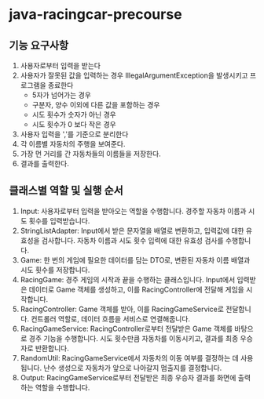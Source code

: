 # java-racingcar-precourse

## 기능 요구사항
1. 사용자로부터 입력을 받는다
2. 사용자가 잘못된 값을 입력하는 경우 IllegalArgumentException을 발생시키고 프로그램을 종료한다
    - 5자가 넘어가는 경우
    - 구분자, 양수 이외에 다른 값을 포함하는 경우
    - 시도 횟수가 숫자가 아닌 경우
    - 시도 횟수가 0 보다 작은 경우
3. 사용자 입력을 ','를 기준으로 분리한다
4. 각 이름별 자동차의 주행을 보여준다.
5. 가장 먼 거리를 간 자동차들의 이름들을 저장한다.
6. 결과를 출력한다.

## 클래스별 역할 및 실행 순서
1. Input: 사용자로부터 입력을 받아오는 역할을 수행합니다. 경주할 자동차 이름과 시도 횟수를 입력받습니다.
2. StringListAdapter: Input에서 받은 문자열을 배열로 변환하고, 입력값에 대한 유효성을 검사합니다. 자동차 이름과 시도 횟수 입력에 대한 유효성 검사를 수행합니다.
3. Game: 한 번의 게임에 필요한 데이터를 담는 DTO로, 변환된 자동차 이름 배열과 시도 횟수를 저장합니다.
4. RacingGame: 경주 게임의 시작과 끝을 수행하는 클래스입니다. Input에서 입력받은 데이터로 Game 객체를 생성하고, 이를 RacingController에 전달해 게임을 시작합니다.
5. RacingController: Game 객체를 받아, 이를 RacingGameService로 전달합니다. 컨트롤러 역할로, 데이터 흐름을 서비스로 연결해줍니다.
6. RacingGameService: RacingController로부터 전달받은 Game 객체를 바탕으로 경주 기능을 수행합니다. 시도 횟수만큼 자동차를 이동시키고, 결과를 최종 우승자로 반환합니다.
7. RandomUtil: RacingGameService에서 자동차의 이동 여부를 결정하는 데 사용됩니다. 난수 생성으로 자동차가 앞으로 나아갈지 멈출지를 결정합니다.
8. Output: RacingGameService로부터 전달받은 최종 우승자 결과를 화면에 출력하는 역할을 수행합니다.

